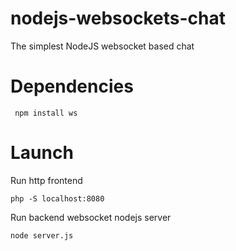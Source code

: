# nodejs-websockets-chat
The simplest NodeJS websocket based chat

# Dependencies

```
 npm install ws
```

# Launch

Run http frontend
```
php -S localhost:8080
```
Run backend websocket nodejs server

```
node server.js
```
